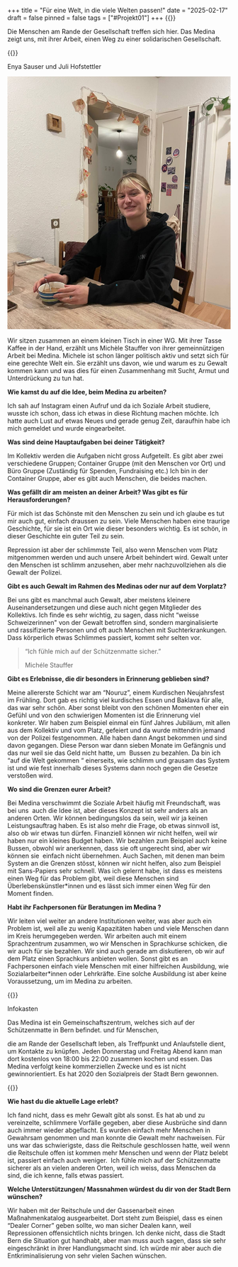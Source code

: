 +++
title = "Für eine Welt, in die viele Welten passen!"
date = "2025-02-17"
draft = false
pinned = false
tags = ["#Projekt01"]
+++
{{<lead>}}

Die Menschen am Rande der Gesellschaft treffen sich hier. Das Medina zeigt uns, mit ihrer Arbeit, einen Weg zu einer solidarischen Gesellschaft.

{{<lead>}}

Enya Sauser und Juli Hofstettler

![Michèle ist 23 Jahre alt und studiert Soziale Arbeit. Sie sitzt in ihrer WG und erzählt uns von ihrer Arbeit im Medina. ](reportage-bild.jpg)



Wir sitzen zusammen an einem kleinen Tisch in einer WG. Mit ihrer Tasse Kaffee in der Hand, erzählt uns Michèle Stauffer von ihrer gemeinnützigen Arbeit bei Medina. Michele ist schon länger politisch aktiv und setzt sich für eine gerechte Welt ein. Sie erzählt uns davon, wie und warum es zu Gewalt kommen kann und was dies für einen Zusammenhang mit Sucht, Armut und Unterdrückung zu tun hat.



**Wie kamst du auf die Idee, beim Medina zu arbeiten?**

Ich sah auf Instagram einen Aufruf und da ich Soziale Arbeit studiere, wusste ich schon, dass ich etwas in diese Richtung machen möchte. Ich hatte auch Lust auf etwas Neues und gerade genug Zeit, daraufhin habe ich mich gemeldet und wurde eingearbeitet. 



**Was sind deine Hauptaufgaben bei deiner Tätigkeit?**

Im Kollektiv werden die Aufgaben nicht gross Aufgeteilt. Es gibt aber zwei verschiedene Gruppen; Container Gruppe (mit den Menschen vor Ort) und Büro Gruppe (Zuständig für Spenden, Fundraising etc.) Ich bin in der Container Gruppe, aber es gibt auch Menschen, die beides machen. 



**Was gefällt dir am meisten an deiner Arbeit? Was gibt es für  Herausforderungen?**

Für mich ist das Schönste mit den Menschen zu sein und ich glaube es tut mir auch gut, einfach draussen zu sein. Viele Menschen haben eine traurige Geschichte, für sie ist ein Ort wie dieser besonders wichtig. Es ist schön, in dieser Geschichte ein guter Teil zu sein.

Repression ist aber der schlimmste Teil, also wenn Menschen vom Platz mitgenommen werden und auch unsere Arbeit behindert wird. Gewalt unter den Menschen ist schlimm anzusehen, aber mehr nachzuvollziehen als die Gewalt der Polizei. 



**Gibt es auch Gewalt im Rahmen des Medinas oder nur auf dem Vorplatz?**

Bei uns gibt es manchmal auch Gewalt, aber meistens kleinere Auseinandersetzungen und diese auch nicht gegen Mitglieder des Kollektivs. Ich finde es sehr wichtig, zu sagen, dass nicht “weisse Schweizerinnen" von der Gewalt betroffen sind, sondern marginalisierte und rassifizierte Personen und oft auch Menschen mit Suchterkrankungen. Dass körperlich etwas Schlimmes passiert, kommt sehr selten vor.



> “Ich fühle mich auf der Schützenmatte sicher.”
>
> Michéle Stauffer



**Gibt es Erlebnisse, die dir besonders in Erinnerung geblieben sind?**

Meine allererste Schicht war am “Nouruz”, einem Kurdischen Neujahrsfest im Frühling. Dort gab es richtig viel kurdisches Essen und Baklava für alle, das war sehr schön. Aber sonst bleibt von den schönen Momenten eher ein Gefühl und von den schwierigen Momenten ist die Erinnerung viel konkreter. Wir haben zum Beispiel einmal ein fünf Jahres Jubiläum, mit allen aus dem Kollektiv und vom Platz, gefeiert und da wurde mittendrin jemand von der Polizei festgenommen. Alle haben dann Angst bekommen und sind davon gegangen. Diese Person war dann sieben Monate im Gefängnis und das nur weil sie das Geld nicht hatte, um  Bussen zu bezahlen. Da bin ich “auf die Welt gekommen “ einerseits, wie schlimm und grausam das System ist und wie fest innerhalb dieses Systems dann noch gegen die Gesetze verstoßen wird. 



**Wo sind die Grenzen eurer Arbeit?**

Bei Medina verschwimmt die Soziale Arbeit häufig mit Freundschaft, was bei uns  auch die Idee ist, aber dieses Konzept ist sehr anders als an anderen Orten. Wir können bedingungslos da sein, weil wir ja keinen Leistungsauftrag haben. Es ist also mehr die Frage, ob etwas sinnvoll ist, also ob wir etwas tun dürfen. Finanziell können wir nicht helfen, weil wir haben nur ein kleines Budget haben. Wir bezahlen zum Beispiel auch keine Bussen, obwohl wir anerkennen, dass sie oft ungerecht sind, aber wir können sie  einfach nicht übernehmen. Auch Sachen, mit denen man beim System an die Grenzen stösst, können wir nicht helfen, also zum Beispiel mit Sans-Papiers sehr schnell. Was ich gelernt habe, ist dass es meistens einen Weg für das Problem gibt, weil diese Menschen sind Überlebenskünstler*innen und es lässt sich immer einen Weg für den Moment finden.



**Habt ihr Fachpersonen für Beratungen im Medina ?**

Wir leiten viel weiter an andere Institutionen weiter, was aber auch ein Problem ist, weil alle zu wenig Kapazitäten haben und viele Menschen dann im Kreis herumgegeben werden. Wir arbeiten auch mit einem Sprachzentrum zusammen, wo wir Menschen in Sprachkurse schicken, die wir auch für sie bezahlen. Wir sind auch gerade am diskutieren, ob wir auf dem Platz einen Sprachkurs anbieten wollen. Sonst gibt es an Fachpersonen einfach viele Menschen mit einer hilfreichen Ausbildung, wie Sozialarbeiter*innen oder Lehrkräfte. Eine solche Ausbildung ist aber keine Voraussetzung, um im Medina zu arbeiten.



{{<box>}}



Infokasten

Das Medina ist ein Gemeinschaftszentrum, welches sich auf der Schützenmatte in Bern befindet. und für Menschen,

die am Rande der Gesellschaft leben, als Treffpunkt und Anlaufstelle dient, um Kontakte zu knüpfen. Jeden Donnerstag und Freitag Abend kann man dort kostenlos von 18:00 bis 22:00 zusammen kochen und essen. Das Medina verfolgt keine kommerziellen Zwecke und es ist nicht gewinnorientiert. Es hat 2020 den Sozialpreis der Stadt Bern gewonnen.

{{<box>}}



**Wie hast du die aktuelle Lage erlebt?**

Ich fand nicht, dass es mehr Gewalt gibt als sonst. Es hat ab und zu vereinzelte, schlimmere Vorfälle gegeben, aber diese Ausbrüche sind dann auch immer wieder abgeflacht. Es wurden einfach mehr Menschen in Gewahrsam genommen und man konnte die Gewalt mehr nachweisen. Für uns war das schwierigste, dass die Reitschule geschlossen hatte, weil wenn die Reitschule offen ist kommen mehr Menschen und wenn der Platz belebt ist, passiert einfach auch weniger.  Ich fühle mich auf der Schützenmatte sicherer als an vielen anderen Orten, weil ich weiss, dass Menschen da sind, die ich kenne, falls etwas passiert.



**Welche Unterstützungen/ Massnahmen würdest du dir von der Stadt Bern wünschen?**

Wir haben mit der Reitschule und der Gassenarbeit einen Maßnahmenkatalog ausgearbeitet. Dort steht zum Beispiel, dass es einen “Dealer Corner” geben sollte, wo man sicher Dealen kann, weil Repressionen offensichtlich nichts bringen. Ich denke nicht, dass die Stadt Bern die Situation gut handhabt, aber man muss auch sagen, dass sie sehr eingeschränkt in ihrer Handlungsmacht sind. Ich würde mir aber auch die Entkriminalisierung von sehr vielen Sachen wünschen.